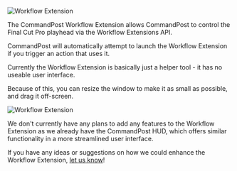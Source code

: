 ![Workflow Extension](../../images/workflow-extension.png)

The CommandPost Workflow Extension allows CommandPost to control the Final Cut Pro playhead via the Workflow Extensions API.

CommandPost will automatically attempt to launch the Workflow Extension if you trigger an action that uses it.

Currently the Workflow Extension is basically just a helper tool - it has no useable user interface.

Because of this, you can resize the window to make it as small as possible, and drag it off-screen.

![Workflow Extension](../../images/workflow-extension-small.png)

We don't currently have any plans to add any features to the Workflow Extension as we already have the CommandPost HUD, which offers similar functionality in a more streamlined user interface.

If you have any ideas or suggestions on how we could enhance the Workflow Extension, [let us know](https://github.com/CommandPost/CommandPost/issues)!
